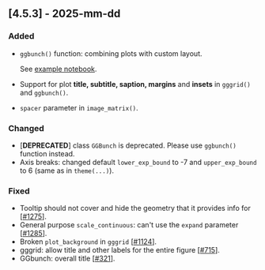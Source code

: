 ## [4.5.3] - 2025-mm-dd

### Added
- `ggbunch()` function: combining plots with custom layout.

  See [example notebook](https://nbviewer.org/github/JetBrains/lets-plot/blob/master/docs/f-25a/ggbunch_indonesia.ipynb).
                                                                                                                       
- Support for plot **title, subtitle, saption, margins** and **insets** in `gggrid()` and `ggbunch()`. 
- `spacer` parameter in `image_matrix()`.

### Changed

- [**DEPRECATED**] class `GGBunch` is deprecated. Please use `ggbunch()` function instead.
- Axis breaks: changed default `lower_exp_bound` to -7 and `upper_exp_bound` to 6 (same as in `theme(...)`).

### Fixed
- Tooltip should not cover and hide the geometry that it provides info for [[#1275](https://github.com/JetBrains/lets-plot/issues/1275)].
- General purpose `scale_continuous`: can't use the `expand` parameter [[#1285](https://github.com/JetBrains/lets-plot/issues/1285)].
- Broken `plot_background` in `gggrid` [[#1124](https://github.com/JetBrains/lets-plot/issues/1124)].
- gggrid: allow title and other labels for the entire figure [[#715](https://github.com/JetBrains/lets-plot/issues/715)].
- GGbunch: overall title [[#321](https://github.com/JetBrains/lets-plot/issues/321)].

